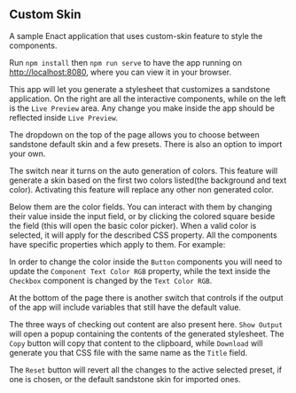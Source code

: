 ## Custom Skin

A sample Enact application that uses custom-skin feature to style the components.

Run `npm install` then `npm run serve` to have the app running on [http://localhost:8080](http://localhost:8080), where you can view it in your browser.

This app will let you generate a stylesheet that customizes a sandstone application. On the right are all the interactive components, while on the left 
is the `Live Preview` area. Any change you make inside the app should be reflected inside `Live Preview`.

The dropdown on the top of the page allows you to choose between sandstone default skin and a few presets. There is also an option to import your own.

The switch near it turns on the auto generation of colors. This feature will generate a skin based on the first two colors listed(the background and text color).
Activating this feature will replace any other non generated color.

Below them are the color fields. You can interact with them by changing their value inside the input field, or by clicking the colored square beside the field (this will open the basic color picker).
When a valid color is selected, it will apply for the described CSS property. All the components have specific properties which apply to them. For example: 

In order to change the color inside the `Button` components you will need to update the `Component Text Color RGB` property, while the text inside the `Checkbox` component is changed by the `Text Color RGB`. 

At the bottom of the page there is another switch that controls if the output of the app will include variables that still have the default value.

The three ways of checking out content are also present here. `Show Output` will open a popup containing the contents of the generated stylesheet.
The `Copy` button will copy that content to the clipboard, while `Download` will generate you that CSS file with the same name as the `Title` field.

The `Reset` button will revert all the changes to the active selected preset, if one is chosen, or the default sandstone skin for imported ones.
